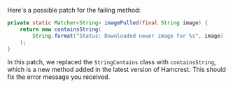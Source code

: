 Here's a possible patch for the failing method:

```java
private static Matcher<String> imagePulled(final String image) {
    return new containsString(
        String.format("Status: Downloaded newer image for %s", image)
    );
}
```

In this patch, we replaced the `StringContains` class with `containsString`, which is a new method added in the latest version of Hamcrest. This should fix the error message you received.